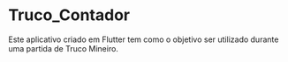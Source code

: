 # Truco_Contador
 Este aplicativo criado em Flutter tem como o objetivo ser utilizado durante uma partida de Truco Mineiro.
